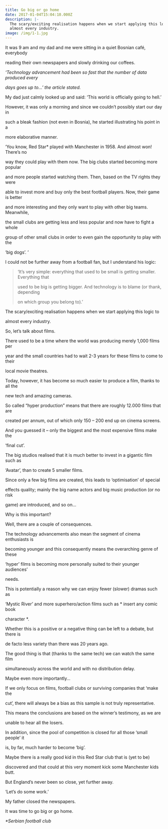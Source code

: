 ```yaml
---
title: Go big or go home
date: 2017-01-04T15:04:10.000Z
description: |-
  The scary/exciting realisation happens when we start applying this logic to
  almost every industry.
image: /img/1-1.jpg
---
```

It was 9 am and my dad and me were sitting in a quiet Bosnian café, everybody

reading their own newspapers and slowly drinking our coffees.

_‘Technology advancement had been so fast that the number of data produced every_

_days goes up to…’ the article stated._

My dad just calmly looked up and said: ‘This world is officially going to hell.’

However, it was only a morning and since we couldn’t possibly start our day in

such a bleak fashion (not even in Bosnia), he started illustrating his point in a

more elaborative manner.

‘You know, Red Star* played with Manchester in 1958. And almost won! There’s no

way they could play with them now. The big clubs started becoming more popular

and more people started watching them. Then, based on the TV rights they were

able to invest more and buy only the best football players. Now, their game is better

and more interesting and they only want to play with other big teams. Meanwhile,

the small clubs are getting less and less popular and now have to fight a whole

group of other small clubs in order to even gain the opportunity to play with the

‘big dogs’. ’

I could not be further away from a football fan, but I understand his logic:

> ‘It’s very simple: everything that used to be small is getting smaller. Everything that
>
> used to be big is getting bigger. And technology is to blame (or thank, depending
>
> on which group you belong to).’

The scary/exciting realisation happens when we start applying this logic to

almost every industry.

So, let’s talk about films.

There used to be a time where the world was producing merely 1,000 films per

year and the small countries had to wait 2-3 years for these films to come to their

local movie theatres.

Today, however, it has become so much easier to produce a film, thanks to all the

new tech and amazing cameras.

So called “hyper production” means that there are roughly 12.000 films that are

created per annum, out of which only 150 – 200 end up on cinema screens.

And you guessed it – only the biggest and the most expensive films make the

‘final cut’.

The big studios realised that it is much better to invest in a gigantic film such as

‘Avatar’, than to create 5 smaller films.

Since only a few big films are created, this leads to ‘optimisation’ of special

effects quality; mainly the big name actors and big music production (or no risk

game) are introduced, and so on…

Why is this important?

Well, there are a couple of consequences.

The technology advancements also mean the segment of cinema enthusiasts is

becoming younger and this consequently means the overarching genre of these

‘hyper’ films is becoming more personally suited to their younger audiences’

needs.

This is potentially a reason why we can enjoy fewer (slower) dramas such as

‘Mystic River’ and more superhero/action films such as * insert any comic book

character *.



Whether this is a positive or a negative thing can be left to a debate, but there is

de facto less variety than there was 20 years ago.

The good thing is that (thanks to the same tech) we can watch the same film

simultaneously across the world and with no distribution delay.

Maybe even more importantly…

If we only focus on films, football clubs or surviving companies that ‘make the

cut’, there will always be a bias as this sample is not truly representative.

This means the conclusions are based on the winner’s testimony, as we are

unable to hear all the losers.

In addition, since the pool of competition is closed for all those ‘small people’ it

is, by far, much harder to become ‘big’.

Maybe there is a really good kid in this Red Star club that is (yet to be)

discovered and that could at this very moment kick some Manchester kids butt.

But England’s never been so close, yet further away.

‘Let’s do some work.’

My father closed the newspapers.

It was time to go big or go home.





_\*Serbian football club_
